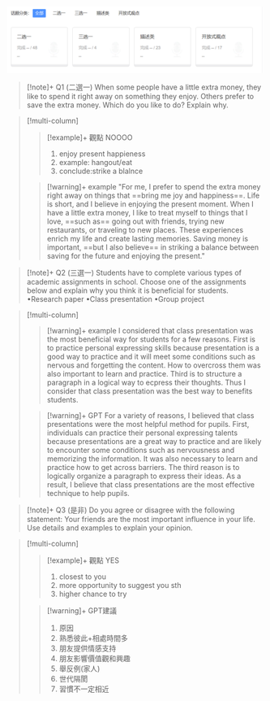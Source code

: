 ![](https://raw.githubusercontent.com/Ash0645/image_remote/main/202307232310332.png)

>[!note]+ Q1 (二選一)
>When some people have a little extra money, they like to spend it right away on something they enjoy. Others prefer to save the extra money. Which do you like to do? Explain why.

> [!multi-column]
>
>> [!example]+ 觀點
>> NOOOO
>> 1. enjoy present happieness
>> 2. example: hangout/eat
>> 3. conclude:strike a blalnce
>
>> [!warning]+ example
>> "For me, I prefer to spend the extra money right away on things that ==bring me joy and happiness==. Life is short, and I believe in enjoying the present moment. When I have a little extra money, I like to treat myself to things that I love, ==such as== going out with friends, trying new restaurants, or traveling to new places. These experiences enrich my life and create lasting memories. Saving money is important, ==but I also believe== in striking a balance between saving for the future and enjoying the present."


>[!note]+ Q2 (三選一)
>Students have to complete various types of academic assignments in school. Choose one of the assignments below and explain why you think it is beneficial for students.
>•Research paper
>•Class presentation
>•Group project

> [!multi-column]
>
>> [!warning]+ example
>>I considered that class presentation was the most beneficial way for students for a few reasons. First is to practice personal expressing skills because presentation is a good way to practice and it will meet some conditions such as nervous and forgetting the content. How to overcross them was also important to learn and practice. Third is to structure a paragraph in a logical way to ecpress their thoughts. Thus I consider that class presentation was the best way to benefits students.
>
>>[!warning]+ GPT
>>For a variety of reasons, I believed that class presentations were the most helpful method for pupils. First, individuals can practice their personal expressing talents because presentations are a great way to practice and are likely to encounter some conditions such as nervousness and memorizing the information. It was also necessary to learn and practice how to get across barriers. The third reason is to logically organize a paragraph to express their ideas. As a result, I believe that class presentations are the most effective technique to help pupils.


>[!note]+ Q3 (是非)
>  Do you agree or disagree with the following statement: Your friends are the most important influence in your life. Use details and examples to explain your opinion.

> [!multi-column]
>
>> [!example]+ 觀點
>> YES
>> 1. closest to you
>> 2. more opportunity to suggest you sth
>> 3. higher chance to try
>
>> [!warning]+ GPT建議
>> 1. 原因
>> 	1. 熟悉彼此+相處時間多
>> 	3. 朋友提供情感支持
>> 	4. 朋友影響價值觀和興趣
>> 2. 舉反例(家人)
>> 	1. 世代隔閡
>> 	2. 習慣不一定相近

